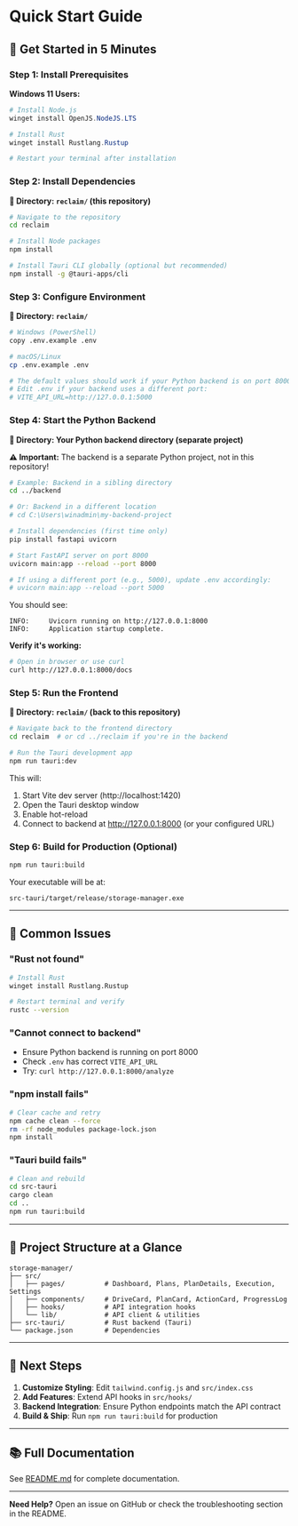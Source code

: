 # Quick Start Guide

## 🚀 Get Started in 5 Minutes

### Step 1: Install Prerequisites

**Windows 11 Users:**

```powershell
# Install Node.js
winget install OpenJS.NodeJS.LTS

# Install Rust
winget install Rustlang.Rustup

# Restart your terminal after installation
```

### Step 2: Install Dependencies

**📁 Directory: `reclaim/` (this repository)**

```bash
# Navigate to the repository
cd reclaim

# Install Node packages
npm install

# Install Tauri CLI globally (optional but recommended)
npm install -g @tauri-apps/cli
```

### Step 3: Configure Environment

**📁 Directory: `reclaim/`**

```bash
# Windows (PowerShell)
copy .env.example .env

# macOS/Linux
cp .env.example .env

# The default values should work if your Python backend is on port 8000
# Edit .env if your backend uses a different port:
# VITE_API_URL=http://127.0.0.1:5000
```

### Step 4: Start the Python Backend

**📁 Directory: Your Python backend directory (separate project)**

**⚠️ Important:** The backend is a separate Python project, not in this repository!

```bash
# Example: Backend in a sibling directory
cd ../backend

# Or: Backend in a different location
# cd C:\Users\winadmin\my-backend-project

# Install dependencies (first time only)
pip install fastapi uvicorn

# Start FastAPI server on port 8000
uvicorn main:app --reload --port 8000

# If using a different port (e.g., 5000), update .env accordingly:
# uvicorn main:app --reload --port 5000
```

You should see:
```
INFO:     Uvicorn running on http://127.0.0.1:8000
INFO:     Application startup complete.
```

**Verify it's working:**
```bash
# Open in browser or use curl
curl http://127.0.0.1:8000/docs
```

### Step 5: Run the Frontend

**📁 Directory: `reclaim/` (back to this repository)**

```bash
# Navigate back to the frontend directory
cd reclaim  # or cd ../reclaim if you're in the backend

# Run the Tauri development app
npm run tauri:dev
```

This will:
1. Start Vite dev server (http://localhost:1420)
2. Open the Tauri desktop window
3. Enable hot-reload
4. Connect to backend at http://127.0.0.1:8000 (or your configured URL)

### Step 6: Build for Production (Optional)

```bash
npm run tauri:build
```

Your executable will be at:
```
src-tauri/target/release/storage-manager.exe
```

---

## 🐛 Common Issues

### "Rust not found"
```bash
# Install Rust
winget install Rustlang.Rustup

# Restart terminal and verify
rustc --version
```

### "Cannot connect to backend"
- Ensure Python backend is running on port 8000
- Check `.env` has correct `VITE_API_URL`
- Try: `curl http://127.0.0.1:8000/analyze`

### "npm install fails"
```bash
# Clear cache and retry
npm cache clean --force
rm -rf node_modules package-lock.json
npm install
```

### "Tauri build fails"
```bash
# Clean and rebuild
cd src-tauri
cargo clean
cd ..
npm run tauri:build
```

---

## 📁 Project Structure at a Glance

```
storage-manager/
├── src/
│   ├── pages/          # Dashboard, Plans, PlanDetails, Execution, Settings
│   ├── components/     # DriveCard, PlanCard, ActionCard, ProgressLog
│   ├── hooks/          # API integration hooks
│   └── lib/            # API client & utilities
├── src-tauri/          # Rust backend (Tauri)
└── package.json        # Dependencies
```

---

## 🎯 Next Steps

1. **Customize Styling**: Edit `tailwind.config.js` and `src/index.css`
2. **Add Features**: Extend API hooks in `src/hooks/`
3. **Backend Integration**: Ensure Python endpoints match the API contract
4. **Build & Ship**: Run `npm run tauri:build` for production

---

## 📚 Full Documentation

See [README.md](README.md) for complete documentation.

---

**Need Help?** Open an issue on GitHub or check the troubleshooting section in the README.
